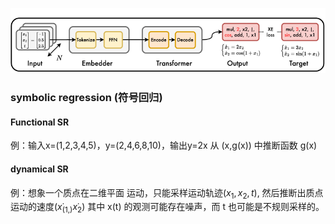 ![](../../../pic/Pasted%20image%2020250903015633.png)
### symbolic regression (符号回归)
#### Functional SR
例：输入x=(1,2,3,4,5)，y=(2,4,6,8,10)，输出y=2x
从 (x,g​(x)) 中推断函数 g​(x)
#### dynamical SR
例：想象一个质点在二维平面
运动，只能采样运动轨迹$(x_1,x_2,t)$,
然后推断出质点运动的速度$(x ̇_(1, ) x ̇_2)$
其中 x​(t) 的观测可能存在噪声，而 t 也可能是不规则采样的。